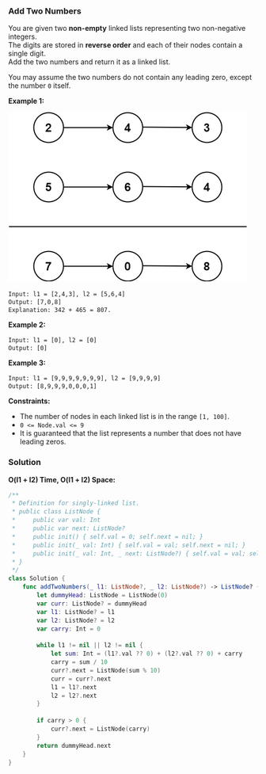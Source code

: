 
### Add Two Numbers

You are given two __non-empty__ linked lists representing two non-negative integers.</br> 
The digits are stored in __reverse order__ and each of their nodes contain a single digit.</br> 
Add the two numbers and return it as a linked list.

You may assume the two numbers do not contain any leading zero, except the number `0` itself.

__Example 1:__

![question_2.jpg](../images/question_2.jpg)
```
Input: l1 = [2,4,3], l2 = [5,6,4]
Output: [7,0,8]
Explanation: 342 + 465 = 807.
```
__Example 2:__
```
Input: l1 = [0], l2 = [0]
Output: [0]
```
__Example 3:__
```
Input: l1 = [9,9,9,9,9,9,9], l2 = [9,9,9,9]
Output: [8,9,9,9,0,0,0,1]
```
 
__Constraints:__
* The number of nodes in each linked list is in the range `[1, 100]`.
* `0 <= Node.val <= 9`
* It is guaranteed that the list represents a number that does not have leading zeros.

### Solution
__O(l1 + l2) Time, O(l1 + l2) Space:__
```Swift
/**
 * Definition for singly-linked list.
 * public class ListNode {
 *     public var val: Int
 *     public var next: ListNode?
 *     public init() { self.val = 0; self.next = nil; }
 *     public init(_ val: Int) { self.val = val; self.next = nil; }
 *     public init(_ val: Int, _ next: ListNode?) { self.val = val; self.next = next; }
 * }
 */
class Solution {
    func addTwoNumbers(_ l1: ListNode?, _ l2: ListNode?) -> ListNode? {
        let dummyHead: ListNode = ListNode(0)
        var curr: ListNode? = dummyHead
        var l1: ListNode? = l1
        var l2: ListNode? = l2
        var carry: Int = 0

        while l1 != nil || l2 != nil {
            let sum: Int = (l1?.val ?? 0) + (l2?.val ?? 0) + carry
            carry = sum / 10
            curr?.next = ListNode(sum % 10)
            curr = curr?.next
            l1 = l1?.next
            l2 = l2?.next
        }

        if carry > 0 {
            curr?.next = ListNode(carry)
        }
        return dummyHead.next
    }
}
```
